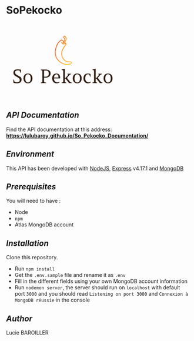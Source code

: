 # SoPekocko
![alt-text](./logo.png)

## *API Documentation*
Find the API documentation at this address: 
**https://lulubaroy.github.io/So_Pekocko_Documentation/**

## *Environment*
This API has been developed with [NodeJS](https://nodejs.org/en/), [Express](https://www.npmjs.com/package/express) v4.17.1 and [MongoDB](https://www.mongodb.com/cloud/atlas)

## *Prerequisites*
You will need to have :
- Node 
- `npm` 
- Atlas MongoDB account

## *Installation*
Clone this repository.

- Run `npm install` 
- Get the `.env.sample` file and rename it as `.env` 
- Fill in the different fields using your own MongoDB account information
- Run `nodemon server`, the server should 
run on `localhost` with default port `3000` and you should read `Listening on port 3000` and `Connexion à MongoDB réussie` in the console


## *Author*
Lucie BAROILLER

